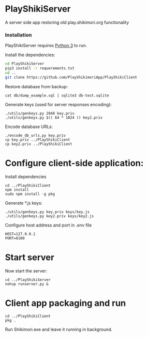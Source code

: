 # PlayShikiServer
A server side app restoring old play.shikimori.org functionality

### Installation

PlayShikiServer requires [Python 3](https://www.python.org/downloads/release/python-373/)  to run.

Install the dependencies:

```sh
cd PlayShikiServer
pip3 install -r requerements.txt
cd ..
git clone https://github.com/PlayShikimoriApp/PlayShikiClient
```

Restore database from backup:

```
cat db/dump_example.sql | sqlite3 db-test.sqlite
```

Generate keys (used for server responses encoding):
```
./utils/genkeys.py 2048 key.priv
./utils/genkeys.py $(( 64 * 1024 )) key2.priv
```

Encode database URLs:
```
./encode_db_urls.py key.priv
cp key.priv ../PlayShikiClient
cp key2.priv ../PlayShikiClient
```

# Configure client-side application:

Install dependencies
```
cd ../PlayShikiClient
npm install
sudo npm install -g pkg
```

Generate *.js keys:
```
./utils/genkeys.py key.priv keys/key.js
./utils/genkeys.py key2.priv keys/key2.js
```

Configure host address and port in .env file
```
HOST=127.0.0.1
PORT=8100
```

# Start server

Now start the server:
```
cd ../PlayShikiServer
nohup runserver.py &
```

# Client app packaging and run
```
cd ../PlayShikiClient
pkg .
```

Run Shikimori.exe and leave it running in background.
